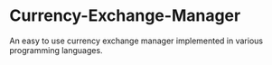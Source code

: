 # Currency-Exchange-Manager
An easy to use currency exchange manager implemented in various programming languages.
